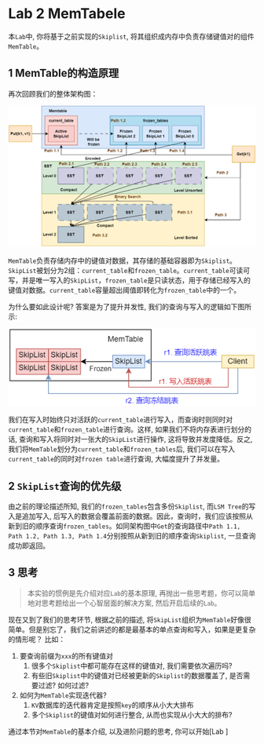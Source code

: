 # Lab 2 MemTabele

本`Lab`中, 你将基于之前实现的`Skiplist`, 将其组织成内存中负责存储键值对的组件`MemTable`。

## 1 MemTable的构造原理

再次回顾我们的整体架构图：

![Fig 1](../images/intro/toni-lsm-arch.drawio.png)

`MemTable`负责存储内存中的键值对数据，其存储的基础容器即为`Skiplist`。`SkipList`被划分为2组：`current_table`和`frozen_table`。`current_table`可读可写，并是唯一写入的`SkipList`，`frozen_table`是只读状态，用于存储已经写入的键值对数据。`current_table`容量超出阈值即转化为`frozen_table`中的一个。

为什么要如此设计呢? 答案是为了提升并发性, 我们的查询与写入的逻辑如下图所示:

![Fig 2](../images/lab2/MemTable.drawio.png)

我们在写入时始终只对活跃的`current_table`进行写入，而查询时则同时对`current_table`和`frozen_table`进行查询。这样, 如果我们不将内存表进行划分的话, 查询和写入将同时对一张大的`SkipList`进行操作, 这将导致并发度降低。反之, 我们将`MemTable`划分为`current_table`和`frozen_tables`后, 我们可以在写入`current_table`的同时对`frozen table`进行查询, 大幅度提升了并发量。

## 2 `SkipList`查询的优先级

由之前的理论描述所知, 我们的`frozen_tables`包含多份`Skiplist`, 而`LSM Tree`的写入是追加写入, 后写入的数据会覆盖前面的数据。因此，查询时，我们应该按照从新到旧的顺序查询`frozen_tables`。如同架构图中`Get`的查询路径中`Path 1.1, Path 1.2, Path 1.3, Path 1.4`分别按照从新到旧的顺序查询`Skiplist`, 一旦查询成功即返回。

## 3 思考
> 本实验的惯例是先介绍对应`Lab`的基本原理, 再抛出一些思考题，你可以简单地对思考题给出一个心智层面的解决方案, 然后开启后续的`Lab`。

现在又到了我们的思考环节, 根据之前的描述, 将`SkipList`组织为`MemTable`好像很简单。但是别忘了，我们之前讲述的都是最基本的单点查询和写入，如果是更复杂的情形呢？ 比如：

1. 要查询前缀为`xxx`的所有键值对
   1. 很多个`Skiplist`中都可能存在这样的键值对, 我们需要依次遍历吗?
   2. 有些旧`Skiplist`中的键值对已经被更新的`Skiplist`的数据覆盖了, 是否需要过滤? 如何过滤?
2. 如何为`MemTable`实现迭代器?
   1. `KV`数据库的迭代器肯定是按照`key`的顺序从小大大排布
   2. 多个`Skiplist`的键值对如何进行整合, 从而也实现从小大大的排布?

通过本节对`MemTable`的基本介绍, 以及进阶问题的思考, 你可以开始[Lab ]